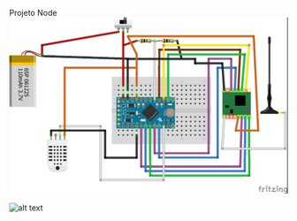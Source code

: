 Projeto Node
![alt text](https://github.com/manchini/ppgca-lora-nodes/blob/master/promini8-dht22/projeto.jpg "Projeto")

![alt text](https://github.com/manchini/ppgca-lora-nodes/blob/master/promini8-dht22/montado.jpg "Montado")
